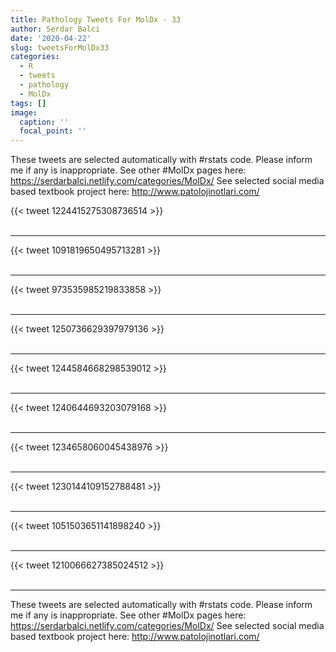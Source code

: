 ```yaml
---
title: Pathology Tweets For MolDx - 33
author: Serdar Balci
date: '2020-04-22'
slug: tweetsForMolDx33
categories:
  - R
  - tweets
  - pathology
  - MolDx
tags: []
image:
  caption: ''
  focal_point: ''
---
```



These tweets are selected automatically with #rstats code. Please inform me if any is inappropriate.
See other #MolDx pages here: https://serdarbalci.netlify.com/categories/MolDx/ 
See selected social media based textbook project here: http://www.patolojinotlari.com/

{{< tweet 1224415275308736514 >}}
<br>
<br>
<hr>
{{< tweet 1091819650495713281 >}}
<br>
<br>
<hr>
{{< tweet 973535985219833858 >}}
<br>
<br>
<hr>
{{< tweet 1250736629397979136 >}}
<br>
<br>
<hr>
{{< tweet 1244584668298539012 >}}
<br>
<br>
<hr>
{{< tweet 1240644693203079168 >}}
<br>
<br>
<hr>
{{< tweet 1234658060045438976 >}}
<br>
<br>
<hr>
{{< tweet 1230144109152788481 >}}
<br>
<br>
<hr>
{{< tweet 1051503651141898240 >}}
<br>
<br>
<hr>
{{< tweet 1210066627385024512 >}}
<br>
<br>
<hr>


These tweets are selected automatically with #rstats code. Please inform me if any is inappropriate.
See other #MolDx pages here: https://serdarbalci.netlify.com/categories/MolDx/ 
See selected social media based textbook project here: http://www.patolojinotlari.com/
